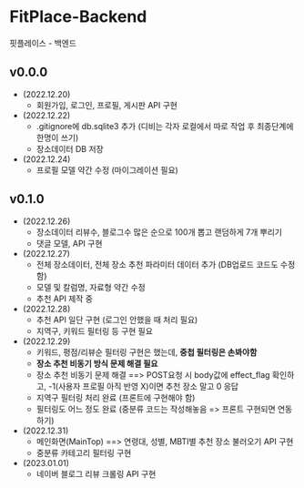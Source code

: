 # FitPlace-Backend
핏플레이스 - 백엔드

## **v0.0.0**
- (2022.12.20)
  - 회원가입, 로그인, 프로필, 게시판 API 구현
- (2022.12.22)
  - .gitignore에 db.sqlite3 추가 (디비는 각자 로컬에서 따로 작업 후 최종단계에 한명이 쓰기)
  - 장소데이터 DB 저장
- (2022.12.24)
  - 프로필 모델 약간 수정 (마이그레이션 필요)

## **v0.1.0**
- (2022.12.26)
  - 장소데이터 리뷰수, 블로그수 많은 순으로 100개 뽑고 랜덤하게 7개 뿌리기
  - 댓글 모델, API 구현
- (2022.12.27)
  - 전체 장소데이터, 전체 장소 추천 파라미터 데이터 추가 (DB업로드 코드도 수정함)
  - 모델 및 칼럼명, 자료형 약간 수정
  - 추천 API 제작 중
- (2022.12.28)
  - 추천 API 일단 구현 (로그인 안했을 때 처리 필요)
  - 지역구, 키워드 필터링 등 구현 필요
- (2022.12.29)
  - 키워드, 평점/리뷰순 필터링 구현은 했는데, **중첩 필터링은 손봐야함**
  - **장소 추천 비동기 방식 문제 해결 필요**
  - 장소 추천 비동기 문제 해결 ==> POST요청 시 body값에 effect_flag 확인하고, -1(사용자 프로필 아직 반영 X)이면 추천 장소 말고 0 응답
  - 지역구 필터링 처리 완료 (프론트에 구현해야 함)
  - 필터링도 어느 정도 완료 (중분류 코드는 작성해놓음 => 프론트 구현되면 연동하기)
- (2022.12.31)
  - 메인화면(MainTop) ==> 연령대, 성별, MBTI별 추천 장소 불러오기 API 구현
  - 중분류 카테고리 필터링 구현
- (2023.01.01)
  - 네이버 블로그 리뷰 크롤링 API 구현